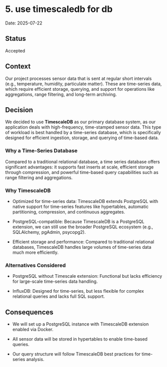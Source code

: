 # 5. use timescaledb for db

Date: 2025-07-22

## Status

Accepted

## Context

Our project processes sensor data that is sent at regular short intervals (e.g., temperature, humidity, particulate matter). These are time-series data, which require efficient storage, querying, and support for operations like aggregations, range filtering, and long-term archiving.

## Decision

We decided to use **TimescaleDB** as our primary database system, as our application deals with high-frequency, time-stamped sensor data. This type of workload is best handled by a time-series database, which is specifically designed for efficient ingestion, storage, and querying of time-based data.


### Why a Time-Series Database

Compared to a traditional relational database, a time series database offers significant advantages: it supports fast inserts at scale, efficient storage through compression, and powerful time-based query capabilities such as range filtering and aggregations. 

### Why TimescaleDB

- Optimized for time-series data: TimescaleDB extends PostgreSQL with native support for time-series features like hypertables, automatic partitioning, compression, and continuous aggregates.

- PostgreSQL-compatible: Because TimescaleDB is a PostgreSQL extension, we can still use the broader PostgreSQL ecosystem (e.g., SQLAlchemy, pgAdmin, psycopg2).

- Efficient storage and performance: Compared to traditional relational databases, TimescaleDB handles large volumes of time-series data much more efficiently.

### Alternatives Considered

- PostgreSQL without Timescale extension:
    Functional but lacks efficiency for large-scale time-series data handling.

- InfluxDB:
    Designed for time-series, but less flexible for complex relational queries and lacks full SQL support.

## Consequences

- We will set up a PostgreSQL instance with TimescaleDB extension enabled via Docker.

- All sensor data will be stored in hypertables to enable time-based queries.

- Our query structure will follow TimescaleDB best practices for time-series analysis.
